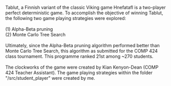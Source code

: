 Tablut, a Finnish variant of the classic Viking game Hnefatafl is a two-player perfect deterministic game. To accomplish the objective of winning Tablut, the following two game playing strategies were explored:
</br> 
</br> (1) Alpha-Beta pruning
</br> (2) Monte Carlo Tree Search
</br> 
</br> Ultimately, since the Alpha-Beta pruning algorithm performed better than Monte Carlo Tree Search, this algorithm as submitted for the COMP 424 class tournament. This programme ranked 21st among ~270 students.
</br> 
</br> The clockworks of the game were created by Kian Kenyon-Dean (COMP 424 Teacher Assistant). The game playing strategies within the folder "/src/student_player" were created by me. 